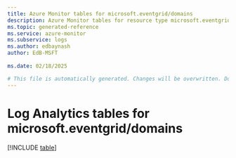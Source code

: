 ```yaml
---
title: Azure Monitor tables for microsoft.eventgrid/domains
description: Azure Monitor tables for resource type microsoft.eventgrid/domains
ms.topic: generated-reference
ms.service: azure-monitor
ms.subservice: logs
ms.author: edbaynash
author: EdB-MSFT
   
ms.date: 02/18/2025

# This file is automatically generated. Changes will be overwritten. Do not change this file directly.
---
```


# Log Analytics tables for microsoft.eventgrid/domains  

[!INCLUDE [table](~/reusable-content/ce-skilling/azure/includes/azure-monitor/reference/tables/microsoft-eventgrid_domains-include.md)]

